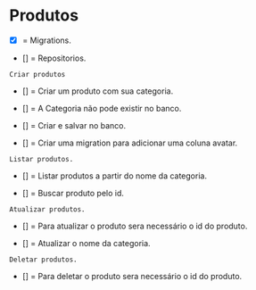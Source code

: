 # Produtos

- [x] = Migrations.

- [] = Repositorios.

`Criar produtos`

- [] = Criar um produto com sua categoria.

- [] = A Categoria não pode existir no banco.

- [] = Criar e salvar no banco.

- [] = Criar uma migration para adicionar uma coluna avatar.

`Listar produtos.`

- [] = Listar produtos a partir do nome da categoria.

- [] = Buscar produto pelo id.

`Atualizar produtos.`

- [] = Para atualizar o produto sera necessário o id do produto.

- [] = Atualizar o nome da categoria.

`Deletar produtos.`

- [] = Para deletar o produto sera necessário o id do produto.
